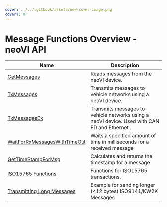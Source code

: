 ```yaml
---
cover: ../../.gitbook/assets/new-cover-image.png
coverY: 0
---
```


# Message Functions Overview - neoVI API

| Name                                                                                  | Description                                                                                |
| ------------------------------------------------------------------------------------- | ------------------------------------------------------------------------------------------ |
| [GetMessages](getmessages-method-intrepidcs-api.md)                                   | Reads messages from the neoVI device.                                                      |
| [TxMessages](txmessages-method-intrepidcs-api.md)                                     | Transmits messages to vehicle networks using a neoVI device.                               |
| [TxMessagesEx](txmessagesex-method-intrepidcs-api.md)                                 | Transmits messages to vehicle networks using a neoVI device. Used with CAN FD and Ethernet |
| [WaitForRxMessagesWithTimeOut](waitforrxmessageswithtimeout-method-intrepidcs-api.md) | Waits a specified amount of time in milliseconds for a received message                    |
| [GetTimeStampForMsg](gettimestampformsg-method-intrepidcs-api.md)                     | Calculates and returns the timestamp for a message                                         |
| [ISO15765 Functions](iso15765-message-functions-overview-intrepidcs-api/)             | Functions for ISO15765 transactions.                                                       |
| [Transmitting Long Messages](transmitting-long-messages-intrepidcs-api.md)            | Example for sending longer (<12 bytes) ISO9141/KW2K Messages                               |
